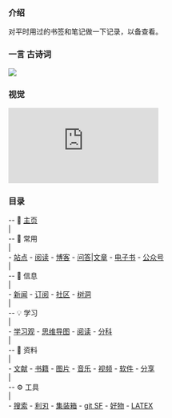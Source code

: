 ### 介绍

对平时用过的书签和笔记做一下记录，以备查看。

<!-- 现在主要使用 Notion，故这里只做基本维护。（2021.3.30） -->

### 一言 古诗词

<div align=left><img src="https://v1.jinrishici.com/all.svg?font-size=20&spacing=4"/></div>

### 视觉

![随机图片](https://api.ixiaowai.cn/gqapi/gqapi.php ':size=83%')
<!-- ![随机图片](https://goodshare.dingeral.com/%F0%9F%A7%A9%20%E5%9B%BE%E7%89%87/%E2%9C%A8%20%E5%A3%81%E7%BA%B8/wallhaven-g77qze.png?raw ':size=83%') -->

### 目录
-- 📑 [主页](/)  
|  
-- 📎 常用  
|  
    - [站点](/cy/site.md)
    - [阅读](/cy/阅读.md)
    - [博客](/cy/博客.md)
    - [问答|文章](/cy/问答_文章.md)
    - [电子书](/cy/电子书.md)
    - [公众号](/cy/wxgzh.md)  
|  
-- 📃 信息  
|  
    - [新闻](/信息/news.md)
    - [订阅](/信息/订阅.md)
    - [社区](信息/community.md)
    - [树洞](信息/树洞.md)  
|  
-- 💡 学习  
|  
    - [学习观](/学习/学习观.md)
    - [思维导图](学习/思维导图.md)
    - [阅读](/学习/阅读.md)
    - [分科](/学习/分科.md)  
|  
-- 📁 资料  
|  
    - [文献](/zy/文献.md)
    - [书籍](/zy/books.md)
    - [图片](/zy/图片.md)
    - [音乐](/zy/音频.md)
    - [视频](/zy/视频.md)
    - [软件](/zy/软件.md)
    - [分享](/zy/share.md)  
|  
-- ⚙️ 工具  
|  
    - [搜索](/tools/s&d.md)
    - [利刃](tools/利刃.md)
    - [集装箱](/tools/a1.md)
    - [git SF](/tools/a2.md)
    - [好物](tools/好物.md)
    - [LATEX](/tools/LATEX数学公式基本语法.md)
